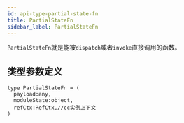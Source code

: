 ```yaml
---
id: api-type-partial-state-fn
title: PartialStateFn
sidebar_label: PartialStateFn
---
```


`PartialStateFn`就是能被`dispatch`或者`invoke`直接调用的函数。

 ## 类型参数定义
 ```
 type PartialStateFn = (
   payload:any,
   moduleState:object,
   refCtx:RefCtx,//cc实例上下文
 )
 ```
